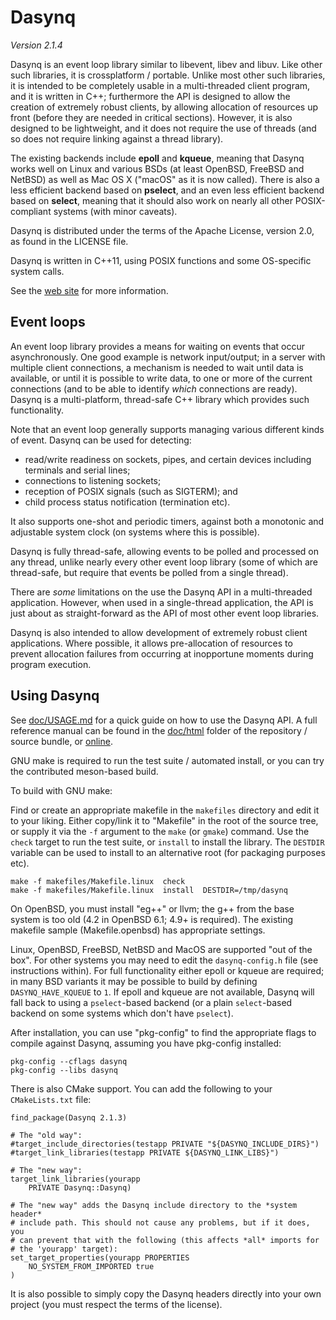 # Dasynq

_Version 2.1.4_

Dasynq is an event loop library similar to libevent, libev and libuv. Like other such libraries,
it is crossplatform / portable. Unlike most other such libraries, it is intended to be completely
usable in a multi-threaded client program, and it is written in C++; furthermore the API is
designed to allow the creation of extremely robust clients, by allowing allocation of resources up
front (before they are needed in critical sections). However, it is also designed to be
lightweight, and it does not require the use of threads (and so does not require linking against a
thread library).

The existing backends include **epoll** and **kqueue**, meaning that Dasynq works well on Linux
and various BSDs (at least OpenBSD, FreeBSD and NetBSD) as well as Mac OS X ("macOS" as it is now called).
There is also a less efficient backend based on **pselect**, and an even less efficient backend
based on **select**, meaning that it should also work on nearly all other POSIX-compliant systems
(with minor caveats).

Dasynq is distributed under the terms of the Apache License, version 2.0, as found in the LICENSE
file.

Dasynq is written in C++11, using POSIX functions and some OS-specific system calls.

See the [web site](https://davmac.org/projects/dasynq/) for more information.


## Event loops

An event loop library provides a means for waiting on events that occur asynchronously. One good
example is network input/output; in a server with multiple client connections, a mechanism is needed to
wait until data is available, or until it is possible to write data, to one or more of the current
connections (and to be able to identify _which_ connections are ready). Dasynq is a multi-platform,
thread-safe C++ library which provides such functionality.

Note that an event loop generally supports managing various different kinds of event. Dasynq can be used
for detecting:
- read/write readiness on sockets, pipes, and certain devices including terminals and serial lines;
- connections to listening sockets;
- reception of POSIX signals (such as SIGTERM); and
- child process status notification (termination etc).

It also supports one-shot and periodic timers, against both a monotonic and adjustable system clock
(on systems where this is possible).

Dasynq is fully thread-safe, allowing events to be polled and processed on any thread, unlike nearly
every other event loop library (some of which are thread-safe, but require that events be polled
from a single thread).

There are _some_ limitations on the use the Dasynq API in a multi-threaded application. However,
when used in a single-thread application, the API is just about as straight-forward as the API of most
other event loop libraries.

Dasynq is also intended to allow development of extremely robust client applications. Where possible, it
allows pre-allocation of resources to prevent allocation failures from occurring at inopportune moments
during program execution.


## Using Dasynq

See [doc/USAGE.md](doc/USAGE.md) for a quick guide on how to use the Dasynq API. A full reference manual
can be found in the [doc/html](doc/html) folder of the repository / source bundle, or
[online](https://davmac.org/projects/dasynq/doc/).

GNU make is required to run the test suite / automated install, or you can try the contributed meson-based
build.

To build with GNU make:

Find or create an appropriate makefile in the `makefiles` directory and edit it to your liking.
Either copy/link it to "Makefile" in the root of the source tree, or supply it via the `-f` argument to
the `make` (or `gmake`) command. Use the `check` target to run the test suite, or `install` to install
the library. The `DESTDIR` variable can be used to install to an alternative root (for packaging purposes
etc).

    make -f makefiles/Makefile.linux  check
    make -f makefiles/Makefile.linux  install  DESTDIR=/tmp/dasynq

On OpenBSD, you must install "eg++" or llvm; the g++ from the base system is too old (4.2 in OpenBSD 6.1;
4.9+ is required). The existing makefile sample (Makefile.openbsd) has appropriate settings.

Linux, OpenBSD, FreeBSD, NetBSD and MacOS are supported "out of the box". For other systems you may need to edit
the `dasynq-config.h` file (see instructions within). For full functionality either epoll or kqueue are
required; in many BSD variants it may be possible to build by defining `DASYNQ_HAVE_KQUEUE` to `1`. If
epoll and kqueue are not available, Dasynq will fall back to using a `pselect`-based backend (or a plain
`select`-based backend on some systems which don't have `pselect`). 

After installation, you can use "pkg-config" to find the appropriate flags to compile against Dasynq,
assuming you have pkg-config installed:

    pkg-config --cflags dasynq
    pkg-config --libs dasynq

There is also CMake support. You can add the following to your `CMakeLists.txt` file:

    find_package(Dasynq 2.1.3)
    
    # The "old way":
    #target_include_directories(testapp PRIVATE "${DASYNQ_INCLUDE_DIRS}")
    #target_link_libraries(testapp PRIVATE ${DASYNQ_LINK_LIBS}")
    
    # The "new way":
    target_link_libraries(yourapp
        PRIVATE Dasynq::Dasynq)
    
    # The "new way" adds the Dasynq include directory to the *system header*
    # include path. This should not cause any problems, but if it does, you
    # can prevent that with the following (this affects *all* imports for
    # the 'yourapp' target):
    set_target_properties(yourapp PROPERTIES
        NO_SYSTEM_FROM_IMPORTED true
    )

It is also possible to simply copy the Dasynq headers directly into your own project (you must
respect the terms of the license).
